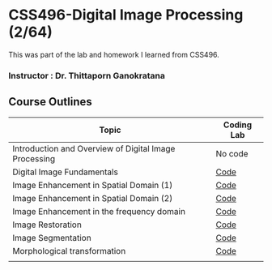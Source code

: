 # CSS496-Digital Image Processing (2/64)
This was part of the lab and homework I learned from CSS496.

### Instructor : Dr. Thittaporn Ganokratana

## Course Outlines

|  Topic                           | Coding Lab                           |
| --------------------------------------------- | ------------------------------------ |
| Introduction and Overview of Digital Image Processing    | No code                   |
| Digital Image Fundamentals                    |[Code](02-Image-Fundamentals)         |
| Image Enhancement in Spatial Domain (1)       |[Code](03-GrayLevel-Transformation)   |
| Image Enhancement in Spatial Domain (2)       |[Code](03-Image-Enhancement)          |
| Image Enhancement in the frequency domain     |[Code](04-2D-Fourier-transforms)      |  
| Image Restoration                             |[Code](05-Restoration)                |
| Image Segmentation                            |[Code](06-Segmentation)               |
| Morphological transformation                  |[Code](07-Morphological)              |
|                                               |                                      |




